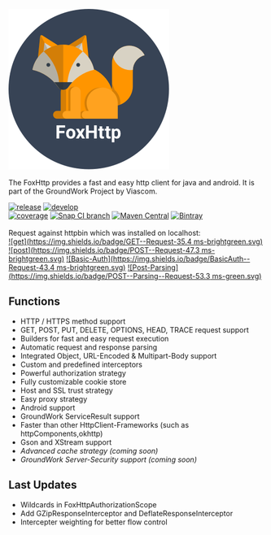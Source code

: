 ![FoxHttp-Logo](https://github.com/Viascom/groundwork/blob/develop/foxhttp/FoxHttp.png?raw=true)

The FoxHttp provides a fast and easy http client for java and android. It is part of the GroundWork Project by Viascom.

[![release](https://img.shields.io/badge/release-v1.0-brightgreen.svg)](https://github.com/Viascom/groundwork/tree/master)
[![develop](https://img.shields.io/badge/develop-v1.1--SNAPSHOT-brightgreen.svg)](https://github.com/Viascom/groundwork/tree/foxhttp-develop)<br/>
[![coverage](https://img.shields.io/badge/test--coverage-80%25-brightgreen.svg)](https://github.com/Viascom/groundwork/tree/foxhttp-develop)
[![Snap CI branch](https://img.shields.io/snap-ci/Viascom/groundwork/foxhttp-develop.svg)]()
[![Maven Central](https://img.shields.io/maven-central/v/ch.viascom.groundwork/foxhttp.svg)]()
[![Bintray](https://img.shields.io/bintray/v/viascom/GroundWork/ch.viascom.groundwork%3Afoxhttp.svg)]()<br/><br/>
Request against httpbin which was installed on localhost:<br/>
[![get](https://img.shields.io/badge/GET--Request-35.4 ms-brightgreen.svg)](https://github.com/Viascom/groundwork/wiki/GroundWork-FoxHttp-Examples#get-request)
[![post](https://img.shields.io/badge/POST--Request-47.3 ms-brightgreen.svg)](https://github.com/Viascom/groundwork/wiki/GroundWork-FoxHttp-Examples#post-request-with-string-body)
[![Basic-Auth](https://img.shields.io/badge/BasicAuth--Request-43.4 ms-brightgreen.svg)](https://github.com/Viascom/groundwork/wiki/GroundWork-FoxHttp-Examples#get-request-with-basicauth)
[![Post-Parsing](https://img.shields.io/badge/POST--Parsing--Request-53.3 ms-green.svg)](https://github.com/Viascom/groundwork/wiki/GroundWork-FoxHttp-Examples#post-request-with-object-body-and-object-response)


## Functions
* HTTP / HTTPS method support
* GET, POST, PUT, DELETE, OPTIONS, HEAD, TRACE request support
* Builders for fast and easy request execution
* Automatic request and response parsing
* Integrated Object, URL-Encoded & Multipart-Body support
* Custom and predefined interceptors
* Powerful authorization strategy
* Fully customizable cookie store
* Host and SSL trust strategy
* Easy proxy strategy
* Android support
* GroundWork ServiceResult support
* Faster than other HttpClient-Frameworks (such as httpComponents,okhttp)
* Gson and XStream support
* _Advanced cache strategy (coming soon)_
* _GroundWork Server-Security support (coming soon)_


## Last Updates
* Wildcards in FoxHttpAuthorizationScope
* Add GZipResponseInterceptor and DeflateResponseInterceptor
* Intercepter weighting for better flow control